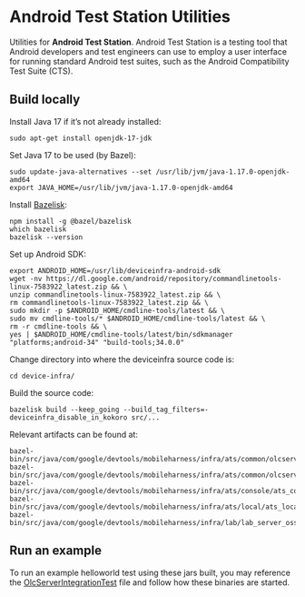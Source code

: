 # Android Test Station Utilities

Utilities for **Android Test Station**. Android Test Station is a testing tool
that Android developers and test engineers can use to employ a user interface
for running standard Android test suites, such as the Android Compatibility Test
Suite (CTS).

## Build locally

Install Java 17 if it’s not already installed:

```
sudo apt-get install openjdk-17-jdk
```

Set Java 17 to be used (by Bazel):

```
sudo update-java-alternatives --set /usr/lib/jvm/java-1.17.0-openjdk-amd64
export JAVA_HOME=/usr/lib/jvm/java-1.17.0-openjdk-amd64
```

Install [Bazelisk](https://github.com/bazelbuild/bazelisk):

```
npm install -g @bazel/bazelisk
which bazelisk
bazelisk --version
```

Set up Android SDK:

```
export ANDROID_HOME=/usr/lib/deviceinfra-android-sdk
wget -nv https://dl.google.com/android/repository/commandlinetools-linux-7583922_latest.zip && \
unzip commandlinetools-linux-7583922_latest.zip && \
rm commandlinetools-linux-7583922_latest.zip && \
sudo mkdir -p $ANDROID_HOME/cmdline-tools/latest && \
sudo mv cmdline-tools/* $ANDROID_HOME/cmdline-tools/latest && \
rm -r cmdline-tools && \
yes | $ANDROID_HOME/cmdline-tools/latest/bin/sdkmanager "platforms;android-34" "build-tools;34.0.0"
```

Change directory into where the deviceinfra source code is:

```
cd device-infra/
```

Build the source code:

```
bazelisk build --keep_going --build_tag_filters=-deviceinfra_disable_in_kokoro src/...
```

Relevant artifacts can be found at:

```
bazel-bin/src/java/com/google/devtools/mobileharness/infra/ats/common/olcserver/ats_olc_server_deploy.jar
bazel-bin/src/java/com/google/devtools/mobileharness/infra/ats/common/olcserver/ats_olc_server_local_mode_deploy.jar
bazel-bin/src/java/com/google/devtools/mobileharness/infra/ats/console/ats_console_deploy.jar
bazel-bin/src/java/com/google/devtools/mobileharness/infra/ats/local/ats_local_runner_deploy.jar
bazel-bin/src/java/com/google/devtools/mobileharness/infra/lab/lab_server_oss_deploy.jar
```

## Run an example

To run an example helloworld test using these jars built, you may reference the
[OlcServerIntegrationTest](https://github.com/google/device-infra/blob/f96966f3ba4d8bf614d64c08d06bb200d50cd8d5/src/javatests/com/google/devtools/mobileharness/infra/client/longrunningservice/OlcServerIntegrationTest.java)
file and follow how these binaries are started.
